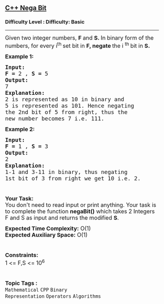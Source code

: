 <h2><a href="https://www.geeksforgeeks.org/problems/c-nega-bit2019/1?page=1&category=Binary%20Representation,Division&sortBy=submissions">C++ Nega Bit</a></h2><h3>Difficulty Level : Difficulty: Basic</h3><hr><div class="problems_problem_content__Xm_eO"><p><span style="font-size:18px">Given two integer numbers, <strong>F </strong>and <strong>S.&nbsp;</strong>In binary form of the numbers, for every i<sup>th&nbsp;</sup>set bit in <strong>F, negate&nbsp;</strong>the i <sup>th&nbsp;</sup>bit in&nbsp;<strong>S.</strong></span></p>

<p><span style="font-size:18px"><strong>Example 1:</strong></span></p>

<pre><span style="font-size:18px"><strong>Input:</strong></span>
<span style="font-size:18px"><strong>F = </strong>2 , <strong>S = </strong>5</span>
<span style="font-size:18px"><strong>Output:
</strong>7</span>
<span style="font-size:18px"><strong>Explanation:</strong></span>
<span style="font-size:18px">2 is represented as 10 in binary and
5 is represented as 101. Hence negating
the 2nd bit of 5 from right, thus the
new number becomes 7 i.e. 111. </span></pre>

<p><span style="font-size:18px"><strong>Example 2:</strong></span></p>

<pre><span style="font-size:18px"><strong>Input:</strong></span>
<span style="font-size:18px"><strong>F = </strong>1 , <strong>S = </strong>3</span>
<span style="font-size:18px"><strong>Output:
</strong>2</span>
<span style="font-size:18px"><strong>Explanation:</strong></span>
<span style="font-size:18px">1-1 and 3-11 in binary, thus negating
1st bit of 3 from right we get 10 i.e. 2. </span></pre>

<p>&nbsp;</p>

<p><span style="font-size:18px"><strong>Your Task:</strong><br>
You don't need to read input or print anything. Your task is to complete the function <strong>negaBit()</strong> which takes 2 Integers F and S as input and returns the modified <strong>S</strong>.</span></p>

<p><span style="font-size:18px"><strong>Expected Time Complexity:</strong> O(1)<br>
<strong>Expected Auxiliary Space:</strong> O(1)</span></p>

<p>&nbsp;</p>

<p><span style="font-size:18px"><strong>Constraints:</strong></span><br>
<span style="font-size:18px">1 &lt;= F,S &lt;= 10<sup>6</sup></span></p>
</div><br><p><span style=font-size:18px><strong>Topic Tags : </strong><br><code>Mathematical</code>&nbsp;<code>CPP</code>&nbsp;<code>Binary Representation</code>&nbsp;<code>Operators</code>&nbsp;<code>Algorithms</code>&nbsp;